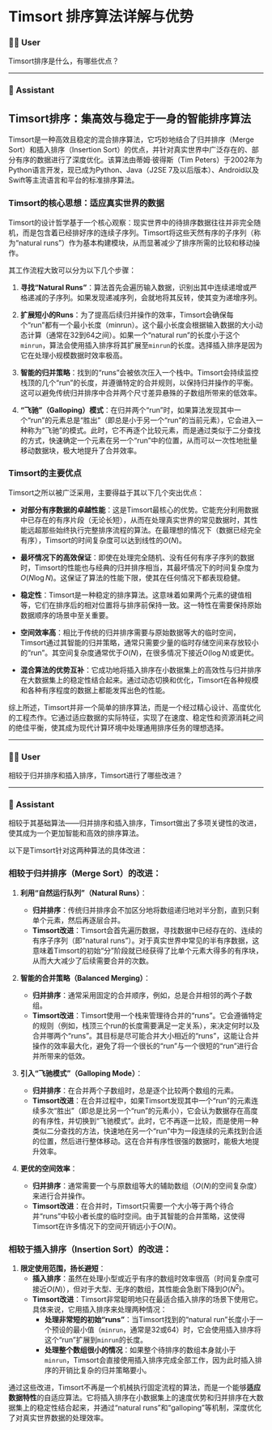 # Timsort 排序算法详解与优势

### 🧑‍💻 User

Timsort排序是什么，有哪些优点？

---

### 🤖 Assistant

## Timsort排序：集高效与稳定于一身的智能排序算法

Timsort是一种高效且稳定的混合排序算法，它巧妙地结合了归并排序（Merge Sort）和插入排序（Insertion Sort）的优点，并针对真实世界中广泛存在的、部分有序的数据进行了深度优化。该算法由蒂姆·彼得斯（Tim Peters）于2002年为Python语言开发，现已成为Python、Java（J2SE 7及以后版本）、Android以及Swift等主流语言和平台的标准排序算法。

### Timsort的核心思想：适应真实世界的数据

Timsort的设计哲学基于一个核心观察：现实世界中的待排序数据往往并非完全随机，而是包含着已经排好序的连续子序列。Timsort将这些天然有序的子序列（称为“natural runs”）作为基本构建模块，从而显著减少了排序所需的比较和移动操作。

其工作流程大致可以分为以下几个步骤：

1.  **寻找“Natural Runs”**：算法首先会遍历输入数据，识别出其中连续递增或严格递减的子序列。如果发现递减序列，会就地将其反转，使其变为递增序列。

2.  **扩展短小的Runs**：为了提高后续归并操作的效率，Timsort会确保每个“run”都有一个最小长度（minrun）。这个最小长度会根据输入数据的大小动态计算（通常在32到64之间）。如果一个“natural run”的长度小于这个`minrun`，算法会使用插入排序将其扩展至`minrun`的长度。选择插入排序是因为它在处理小规模数据时效率极高。

3.  **智能的归并策略**：找到的“runs”会被依次压入一个栈中。Timsort会持续监控栈顶的几个“run”的长度，并遵循特定的合并规则，以保持归并操作的平衡。这可以避免传统归并排序中合并两个尺寸差异悬殊的子数组所带来的低效率。

4.  **“飞驰”（Galloping）模式**：在归并两个“run”时，如果算法发现其中一个“run”的元素总是“胜出”（即总是小于另一个“run”的当前元素），它会进入一种称为“飞驰”的模式。此时，它不再逐个比较元素，而是通过类似于二分查找的方式，快速确定一个元素在另一个“run”中的位置，从而可以一次性地批量移动数据块，极大地提升了合并效率。

### Timsort的主要优点

Timsort之所以被广泛采用，主要得益于其以下几个突出优点：

* **对部分有序数据的卓越性能**：这是Timsort最核心的优势。它能充分利用数据中已存在的有序片段（无论长短），从而在处理真实世界的常见数据时，其性能远超那些始终执行完整排序流程的算法。在最理想的情况下（数据已经完全有序），Timsort的时间复杂度可以达到线性的$O(N)$。

* **最坏情况下的高效保证**：即使在处理完全随机、没有任何有序子序列的数据时，Timsort的性能也与经典的归并排序相当，其最坏情况下的时间复杂度为$O(N \log N)$。这保证了算法的性能下限，使其在任何情况下都表现稳健。

* **稳定性**：Timsort是一种稳定的排序算法。这意味着如果两个元素的键值相等，它们在排序后的相对位置将与排序前保持一致。这一特性在需要保持原始数据顺序的场景中至关重要。

* **空间效率高**：相比于传统的归并排序需要与原始数据等大的临时空间，Timsort通过其智能的归并策略，通常只需要少量的临时存储空间来存放较小的“run”。其空间复杂度通常优于$O(N)$，在很多情况下接近$O(\log N)$或更优。

* **混合算法的优势互补**：它成功地将插入排序在小数据集上的高效性与归并排序在大数据集上的稳定性结合起来。通过动态切换和优化，Timsort在各种规模和各种有序程度的数据上都能发挥出色的性能。

综上所述，Timsort并非一个简单的排序算法，而是一个经过精心设计、高度优化的工程杰作。它通过适应数据的实际特征，实现了在速度、稳定性和资源消耗之间的绝佳平衡，使其成为现代计算环境中处理通用排序任务的理想选择。

---

### 🧑‍💻 User

相较于归并排序和插入排序，Timsort进行了哪些改进？

---

### 🤖 Assistant

相较于其基础算法——归并排序和插入排序，Timsort做出了多项关键性的改进，使其成为一个更加智能和高效的排序算法。

以下是Timsort针对这两种算法的具体改进：

### 相较于归并排序（Merge Sort）的改进：

1.  **利用“自然运行队列”（Natural Runs）**：
    * **归并排序**：传统归并排序会不加区分地将数组递归地对半分割，直到只剩单个元素，然后再逐层合并。
    * **Timsort改进**：Timsort会首先遍历数据，寻找数据中已经存在的、连续的有序子序列（即“natural runs”）。对于真实世界中常见的半有序数据，这意味着Timsort的初始“分”阶段就已经获得了比单个元素大得多的有序块，从而大大减少了后续需要合并的次数。

2.  **智能的合并策略（Balanced Merging）**：
    * **归并排序**：通常采用固定的合并顺序，例如，总是合并相邻的两个子数组。
    * **Timsort改进**：Timsort使用一个栈来管理待合并的“runs”。它会遵循特定的规则（例如，栈顶三个run的长度需要满足一定关系），来决定何时以及合并哪两个“runs”。其目标是尽可能合并大小相近的“runs”，这能让合并操作的效率最大化，避免了将一个很长的“run”与一个很短的“run”进行合并所带来的低效。

3.  **引入“飞驰模式”（Galloping Mode）**：
    * **归并排序**：在合并两个子数组时，总是逐个比较两个数组的元素。
    * **Timsort改进**：在合并过程中，如果Timsort发现其中一个“run”的元素连续多次“胜出”（即总是比另一个“run”的元素小），它会认为数据存在高度的有序性，并切换到“飞驰模式”。此时，它不再逐一比较，而是使用一种类似二分查找的方法，快速地在另一个“run”中为一段连续的元素找到合适的位置，然后进行整体移动。这在合并有序性很强的数据时，能极大地提升效率。

4.  **更优的空间效率**：
    * **归并排序**：通常需要一个与原数组等大的辅助数组（$O(N)$的空间复杂度）来进行合并操作。
    * **Timsort改进**：在合并时，Timsort只需要一个大小等于两个待合并“runs”中较小者长度的临时空间。由于其智能的合并策略，这使得Timsort在许多情况下的空间开销远小于$O(N)$。

### 相较于插入排序（Insertion Sort）的改进：

1.  **限定使用范围，扬长避短**：
    * **插入排序**：虽然在处理小型或近乎有序的数组时效率很高（时间复杂度可接近$O(N)$），但对于大型、无序的数组，其性能会急剧下降到$O(N^2)$。
    * **Timsort改进**：Timsort非常聪明地只在最适合插入排序的场景下使用它。具体来说，它用插入排序来处理两种情况：
        * **处理非常短的初始“runs”**：当Timsort找到的“natural run”长度小于一个预设的最小值（`minrun`，通常是32或64）时，它会使用插入排序将这个“run”扩展到`minrun`的长度。
        * **处理整个数组很小的情况**：如果整个待排序的数组本身就小于`minrun`，Timsort会直接使用插入排序完成全部工作，因为此时插入排序的开销比复杂的归并策略要小。

通过这些改进，Timsort不再是一个机械执行固定流程的算法，而是一个能够**适应数据特性**的自适应算法。它将插入排序在小数据集上的速度优势和归并排序在大数据集上的稳定性结合起来，并通过“natural runs”和“galloping”等机制，深度优化了对真实世界数据的处理效率。